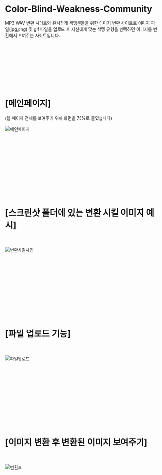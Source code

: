 # Color-Blind-Weakness-Community
MP3 WAV 변환 사이트와 유사하게 색맹분들을 위한 이미지 변환 사이트로 이미지 파일(jpg,png) 및 gif 파일을 업로드 후 자신에게 맞는
색맹 유형을 선택하면 이미지를 변환해서 보여주는 사이트입니다.
<br><br><br><br><br><br><br><br><br><br>
# **[메인페이지]** 
(웹 페이지 전체를 보여주기 위해 화면을 75%로 줄였습니다)
<br><br>
![메인페이지](https://github.com/CHeonNoePung/Color-Blind-Weakness-Community/assets/100755527/8a92fcee-919b-4fc9-9d68-c5bb5d26a7f0)
<br><br><br><br><br><br><br><br><br><br><br><br><br>

# **[스크린샷 폴더에 있는 변환 시킬 이미지 예시]**
<br><br>
![변환시킬사진](https://github.com/CHeonNoePung/Color-Blind-Weakness-Community/assets/100755527/94cdbe1a-d190-4f26-961d-30a2d647f51a)
<br><br><br><br><br><br><br><br><br><br><br><br><br>


# **[파일 업로드 기능]**
<br><br>
![파일업로드](https://github.com/CHeonNoePung/Color-Blind-Weakness-Community/assets/100755527/34738e3b-ba3e-4108-9d2b-825f607d31c2)
<br><br><br><br><br><br><br><br><br><br><br><br><br>

# **[이미지 변환 후 변환된 이미지 보여주기]**
<br><br>
![변환후](https://github.com/CHeonNoePung/Color-Blind-Weakness-Community/assets/100755527/b0c19d71-17fd-4340-953d-154427c52d5e)
